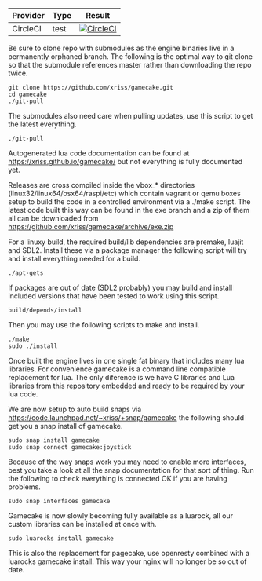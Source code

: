 
| Provider | Type | Result |
| --- | --- | --- |
| CircleCI | test | [![CircleCI](https://circleci.com/gh/xriss/gamecake.svg?style=svg)](https://circleci.com/gh/xriss/gamecake) |

Be sure to clone repo with submodules as the engine binaries live in a 
permanently orphaned branch. The following is the optimal way to git 
clone so that the submodule references master rather than downloading 
the repo twice.

	git clone https://github.com/xriss/gamecake.git
	cd gamecake
	./git-pull

The submodules also need care when pulling updates, use this script to 
get the latest everything.

	./git-pull


Autogenerated lua code documentation can be found at 
https://xriss.github.io/gamecake/ but not everything is fully 
documented yet.

Releases are cross compiled inside the vbox_* directories 
(linux32/linux64/osx64/raspi/etc) which contain vagrant or qemu boxes 
setup to build the code in a controlled environment via a ./make 
script. The latest code built this way can be found in the exe branch 
and a zip of them all can be downloaded from 
https://github.com/xriss/gamecake/archive/exe.zip

For a linuxy build, the required build/lib dependencies are premake, 
luajit and SDL2. Install these via a package manager the following 
script will try and install everything needed for a build.

	./apt-gets

If packages are out of date (SDL2 probably) you may build and install 
included versions that have been tested to work using this script.

	build/depends/install

Then you may use the following scripts to make and install.

	./make
	sudo ./install

Once built the engine lives in one single fat binary that includes many 
lua libraries. For convenience gamecake is a command line compatible 
replacement for lua. The only diference is we have C libraries and Lua 
libraries from this repository embedded and ready to be required by 
your lua code.


We are now setup to auto build snaps via 
https://code.launchpad.net/~xriss/+snap/gamecake the following should 
get you a snap install of gamecake.

	sudo snap install gamecake
	sudo snap connect gamecake:joystick

Because of the way snaps work you may need to enable more interfaces, 
best you take a look at all the snap documentation for that sort of 
thing. Run the following to check everything is connected OK if you are 
having problems.

	sudo snap interfaces gamecake

Gamecake is now slowly becoming fully available as a luarock, all our 
custom libraries can be installed at once with.

	sudo luarocks install gamecake
	
This is also the replacement for pagecake, use openresty combined with 
a luarocks gamecake install. This way your nginx will no longer be so 
out of date.


